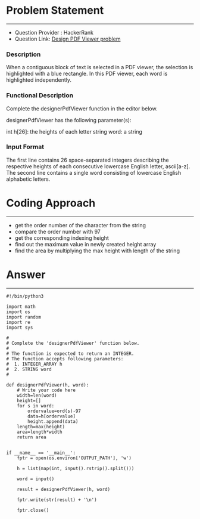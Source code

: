 # Problem Statement
---
- Question Provider : HackerRank
- Question Link: [Design PDF Viewer problem](https://www.hackerrank.com/challenges/designer-pdf-viewer/problem?isFullScreen=true)

### Description
When a contiguous block of text is selected in a PDF viewer, the selection is highlighted with a blue rectangle. 
In this PDF viewer, each word is highlighted independently.

### Functional Description

Complete the designerPdfViewer function in the editor below.

designerPdfViewer has the following parameter(s):

int h[26]: the heights of each letter
string word: a string

### Input Format

The first line contains 26 space-separated integers describing the respective heights of each consecutive lowercase English letter, ascii[a-z].
The second line contains a single word consisting of lowercase English alphabetic letters.


# Coding Approach
---
- get the order number of the character from the string 
- compare the order number with 97
- get the corresponding indexing height
- find out the maximum value in newly created height array
- find the area by multiplying the max height with length of the string

# Answer
---
```
#!/bin/python3

import math
import os
import random
import re
import sys

#
# Complete the 'designerPdfViewer' function below.
#
# The function is expected to return an INTEGER.
# The function accepts following parameters:
#  1. INTEGER_ARRAY h
#  2. STRING word
#

def designerPdfViewer(h, word):
    # Write your code here
    width=len(word)
    height=[]
    for s in word:
        ordervalue=ord(s)-97
        data=h[ordervalue]
        height.append(data)
    length=max(height)
    area=length*width
    return area
        

if __name__ == '__main__':
    fptr = open(os.environ['OUTPUT_PATH'], 'w')

    h = list(map(int, input().rstrip().split()))

    word = input()

    result = designerPdfViewer(h, word)

    fptr.write(str(result) + '\n')

    fptr.close()


```
